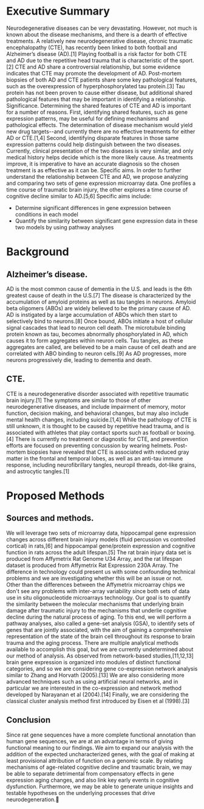 # Executive Summary
Neurodegenerative diseases can be very devastating. However, not much is known about the disease mechanisms, and there is a dearth of effective treatments. A relatively new neurodegenerative disease, chronic traumatic encephalopathy (CTE), has recently been linked to both football and Alzheimer’s disease (AD).[1] Playing football is a risk factor for both CTE and AD due to the repetitive head trauma that is characteristic of the sport.[2] CTE and AD share a controversial relationship, but some evidence indicates that CTE may promote the development of AD. Post-mortem biopsies of both AD  and CTE patients share some key pathological features, such as the overexpression of hyperphosphorylated tau protein.[3] Tau protein has not been proven to cause either disease, but additional shared pathological features that may be important in identifying a relationship. 
Significance. Determining the shared features of CTE and AD  is important for a number of reasons. First, identifying shared features, such as gene expression patterns, may be useful for defining mechanisms and pathological effects. The determination of disease mechanism would yield new drug targets--and currently there are no effective treatments for either AD or CTE.[1,4] Second, identifying disparate features in those same expression patterns could help distinguish between the two diseases. Currently, clinical presentation of the two diseases is very similar, and only medical history helps decide which is the more likely cause. As treatments improve, it is imperative to have an accurate diagnosis so the chosen treatment is as effective as it can be. 
Specific aims. In order to further understand the relationship between CTE and AD, we propose analyzing and comparing two sets of gene expression microarray data. One profiles a time course of traumatic brain injury, the other explores a time course of cognitive decline similar to AD.[5,6] Specific aims include: 
- Determine significant differences in gene expression between conditions in each model 
- Quantify the similarity between significant gene expression data in these two models by using pathway analyses 

# Background
## Alzheimer’s disease. 
AD is the most common cause of dementia in the U.S. and leads is the 6th greatest cause of death in the U.S.[7] The disease is characterized by the accumulation of amyloid proteins as well as tau tangles in neurons. Amyloid beta oligomers (ABOs) are widely believed to be the primary cause of AD. AD is instigated by a large accumulation of ABOs which then start to selectively bind to neurons.[8] Once bound, ABOs initiate a host of cellular signal cascades that lead to neuron cell death. The microtubule binding protein known as tau, becomes abnormally phosphorylated in AD, which causes it to form aggregates within neuron cells. Tau tangles, as these aggregates are called, are believed to be a main cause of cell death and are correlated with ABO binding to neuron cells.[9] As AD progresses, more neurons progressively die, leading to dementia and death.
## CTE. 
CTE is a neurodegenerative disorder associated with repetitive traumatic brain injury.[1] The symptoms are similar to those of other neurodegenerative diseases, and include impairment of memory, motor function, decision making, and behavioral changes, but may also include mental health changes, including suicide.[1,4] While the pathology of CTE is still unknown, it is thought to be caused by repetitive head trauma, and is associated with athletes that play contact sports such as football or boxing.[4] There is currently no treatment or diagnostic for CTE, and prevention efforts are focused on preventing concussion by wearing helmets. Post-mortem biopsies have revealed that CTE is associated with reduced gray matter in the frontal and temporal lobes, as well as an anti-tau immune response, including neurofibrillary tangles, neuropil threads, dot-like grains, and astrocytic tangles.[1] 
# Proposed Methods 
## Sources and methods. 
We will leverage two sets of microarray data, hippocampal gene expression changes across different brain injury models (fluid percussion vs controlled cortical) in rats,[6] and hippocampal gene/protein expression and cognitive function in rats across the adult lifespan.[5] The rat brain injury data set is produced from Affymetrix Rat Genome U34 Array, and the rat lifespan dataset is produced from Affymetrix Rat Expression 230A Array. The difference in technology could present us with some confounding technical problems and we are investigating whether this will be an issue or not. Other than the differences between the Affymetrix microarray chips we don't see any problems with inter-array variability since both sets of data use in situ oligonucleotide microarrays technology.
Our goal is to quantify the similarity between the molecular mechanisms that underlying brain damage after traumatic injury to the mechanisms that underlie cognitive decline during the natural process of aging. To this end, we will perform a pathway analyses, also called a gene-set analysis (GSA), to identify sets of genes that are jointly associated, with the aim of gaining a comprehensive representation of the state of the brain cell throughout its response to brain trauma and the aging process. There are multiple analytical methods available to accomplish this goal, but we are currently undetermined about our method of analysis. As observed from network-based studies,[11,12,13] brain gene expression is organized into modules of distinct functional categories, and so we are considering gene co-expression network analysis similar to Zhang and Horvath (2005).[13] We are also considering more advanced techniques such as using artificial neural networks, and in particular we are interested in the co-expression and network method developed by Narayanan et al (2004).[14] Finally, we are considering the classical cluster analysis method first introduced by Eisen et al (1998).[3]
## Conclusion
Since rat gene sequences have a more complete functional annotation than human gene sequences, we are at an advantage in terms of giving functional meaning to our findings. We aim to expand our analysis with the addition of the expected uncharacterized genes, with the goal of making at least provisional attribution of function on a genomic scale. By relating mechanisms of age-related cognitive decline and traumatic brain, we may be able to separate detrimental from compensatory effects in gene expression aging changes, and also link key early events in cognitive dysfunction. Furthermore, we may be able to generate unique insights and testable hypotheses on the underlying processes that drive neurodegeneration.
